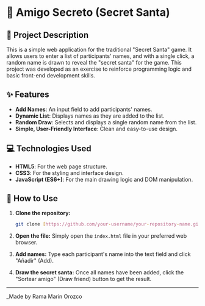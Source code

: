# 🎲 Amigo Secreto (Secret Santa)

## 📝 Project Description
This is a simple web application for the traditional "Secret Santa" game. It allows users to enter a list of participants' names, and with a single click, a random name is drawn to reveal the "secret santa" for the game. This project was developed as an exercise to reinforce programming logic and basic front-end development skills.

## ✨ Features
* **Add Names**: An input field to add participants' names.
* **Dynamic List**: Displays names as they are added to the list.
* **Random Draw**: Selects and displays a single random name from the list.
* **Simple, User-Friendly Interface**: Clean and easy-to-use design.

## 💻 Technologies Used
* **HTML5**: For the web page structure.
* **CSS3**: For the styling and interface design.
* **JavaScript (ES6+)**: For the main drawing logic and DOM manipulation.

## 🚀 How to Use
1.  **Clone the repository:**
    ```bash
    git clone [https://github.com/your-username/your-repository-name.git](https://github.com/your-username/your-repository-name.git)
    ```
2.  **Open the file:** Simply open the `index.html` file in your preferred web browser.

3.  **Add names:** Type each participant's name into the text field and click "Añadir" (Add).

4.  **Draw the secret santa:** Once all names have been added, click the "Sortear amigo" (Draw friend) button to get the result.

---
_Made by Rama Marin Orozco
